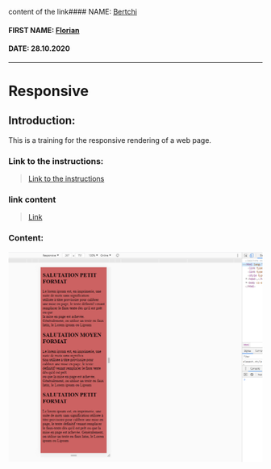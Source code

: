 content of the link#### NAME: [Bertchi](https://github.com/Bruxellesflorian)
#### FIRST NAME: [Florian](https://github.com/Bruxellesflorian)
#### DATE: 28.10.2020
---
# Responsive 
## Introduction: 
This is a training for the responsive rendering of a web page.

### Link to the instructions:
> [Link to the instructions](https://github.com/becodeorg/bxl-hopper-1-25/tree/master/The%20Field/3.HTML%2BCSS/2.responsive)
### link content
> [Link](https://bruxellesflorian.github.io/Responsive/)
### Content:

![preview](preview0.PNG)



